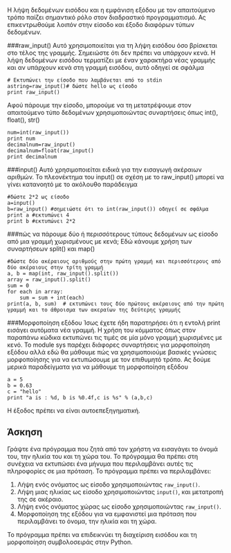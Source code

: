 Η λήψη δεδομένων εισόδου και η εμφάνιση εξόδου με τον απαιτούμενο τρόπο παίζει σημαντικό ρόλο στον διαδραστικό προγραμματισμό. Ας επικεντρωθούμε λοιπόν στην είσοδο και έξοδο διαφόρων τύπων δεδομένων.

###raw_input()
Αυτό χρησιμοποιείται για τη λήψη εισόδου όσο βρίσκεται στο τέλος της γραμμής. Σημειώστε ότι δεν πρέπει να υπάρχουν κενά. Η λήψη δεδομένων εισόδου τερματίζει με έναν χαρακτήρα νέας γραμμής και αν υπάρχουν κενά στη γραμμή εισόδου, αυτό οδηγεί σε σφάλμα

    # Εκτυπώνει την είσοδο που λαμβάνεται από το stdin
    astring=raw_input()# δώστε hello ως είσοδο
    print raw_input()

Αφού πάρουμε την είσοδο, μπορούμε να τη μετατρέψουμε στον απαιτούμενο τύπο δεδομένων χρησιμοποιώντας συναρτήσεις όπως int(), float(), str()

    num=int(raw_input())
    print num
    decimalnum=raw_input()
    decimalnum=float(raw_input()
    print decimalnum

###input()
Αυτό χρησιμοποιείται ειδικά για την εισαγωγή ακέραιων αριθμών. Το πλεονέκτημα του input() σε σχέση με το raw_input() μπορεί να γίνει κατανοητό με το ακόλουθο παράδειγμα

    #δώστε 2*2 ως είσοδο
    a=input()
    b=raw_input() #σημειώστε ότι το int(raw_input()) οδηγεί σε σφάλμα
    print a #εκτυπώνει 4
    print b #εκτυπώνει 2*2

###πώς να πάρουμε δύο ή περισσότερους τύπους δεδομένων ως είσοδο από μια γραμμή χωρισμένους με κενά;
Εδώ κάνουμε χρήση των συναρτήσεων split() και map()

    #δώστε δύο ακέραιους αριθμούς στην πρώτη γραμμή και περισσότερους από δύο ακέραιους στην τρίτη γραμμή
    a, b = map(int, raw_input().split())
    array = raw_input().split()
    sum = 0
    for each in array:
        sum = sum + int(each)
    print(a, b, sum)  # εκτυπώνει τους δύο πρώτους ακέραιους από την πρώτη γραμμή και το άθροισμα των ακεραίων της δεύτερης γραμμής

###Μορφοποίηση εξόδου
Ίσως έχετε ήδη παρατηρήσει ότι η εντολή print εισάγει αυτόματα νέα γραμμή. Η χρήση του κόμματος όπως στον παραπάνω κώδικα εκτυπώνει τις τιμές σε μία μόνο γραμμή χωρισμένες με κενό. Το module sys παρέχει διάφορες συναρτήσεις για μορφοποίηση εξόδου αλλά εδώ θα μάθουμε πώς να χρησιμοποιούμε βασικές γνώσεις μορφοποίησης για να εκτυπώσουμε με τον επιθυμητό τρόπο. Ας δούμε μερικά παραδείγματα για να μάθουμε τη μορφοποίηση εξόδου

    a = 5
    b = 0.63
    c = "hello"
    print "a is : %d, b is %0.4f,c is %s" % (a,b,c)

Η έξοδος πρέπει να είναι αυτοεπεξηγηματική.

Άσκηση
--------

Γράψτε ένα πρόγραμμα που ζητά από τον χρήστη να εισαγάγει το όνομά του, την ηλικία του και τη χώρα του. Το πρόγραμμα θα πρέπει στη συνέχεια να εκτυπώσει ένα μήνυμα που περιλαμβάνει αυτές τις πληροφορίες σε μια πρόταση. Το πρόγραμμα πρέπει να περιλαμβάνει:

1. Λήψη ενός ονόματος ως είσοδο χρησιμοποιώντας `raw_input()`.
2. Λήψη μιας ηλικίας ως είσοδο χρησιμοποιώντας `input()`, και μετατροπή της σε ακέραιο.
3. Λήψη ενός ονόματος χώρας ως είσοδο χρησιμοποιώντας `raw_input()`.
4. Μορφοποίηση της εξόδου για να εμφανιστεί μια πρόταση που περιλαμβάνει το όνομα, την ηλικία και τη χώρα.

Το πρόγραμμα πρέπει να επιδεικνύει τη διαχείριση εισόδου και τη μορφοποίηση συμβολοσειράς στην Python.